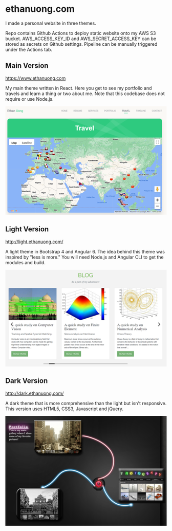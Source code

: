 # ethanuong.com

I made a personal website in three themes.

Repo contains Github Actions to deploy static website onto my AWS S3 bucket. AWS_ACCESS_KEY_ID and AWS_SECRET_ACCESS_KEY can be stored as secrets on Github settings. Pipeline can be manually triggered under the Actions tab.

## Main Version

https://www.ethanuong.com

My main theme written in React. Here you get to see my portfolio and travels and learn a thing or two about me. Note that this codebase does not require or use Node.js.

![Main](screenshots/main.png)

## Light Version

http://light.ethanuong.com/

A light theme in Bootstrap 4 and Angular 6. The idea behind this theme was inspired by "less is more." You will need Node.js and Angular CLI to get the modules and build.

![Light](screenshots/light.png)

## Dark Version

http://dark.ethanuong.com/

A dark theme that is more comprehensive than the light but isn't responsive. This version uses HTML5, CSS3, Javascript and jQuery.

![Dark](screenshots/dark.png)
